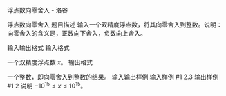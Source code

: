 



浮点数向零舍入 - 洛谷














浮点数向零舍入
题目描述
输入一个双精度浮点数，将其向零舍入到整数。说明：向零舍入的含义是，正数向下舍入，负数向上舍入。

输入输出格式
输入格式

一个双精度浮点数 $x$。
输出格式

一个整数，即向零舍入到整数的结果。
输入输出样例
输入样例 #1
2.3
输出样例 #1
2
说明
$-10^{15} \le x \le 10^{15}$。






